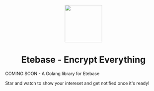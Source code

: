 <p align="center">
  <img width="120" src="https://github.com/etesync/etesync-web/blob/master/src/images/logo.svg" />
  <h1 align="center">Etebase - Encrypt Everything</h1>
</p>

COMING SOON - A Golang library for Etebase

Star and watch to show your intereset and get notified once it's ready!
